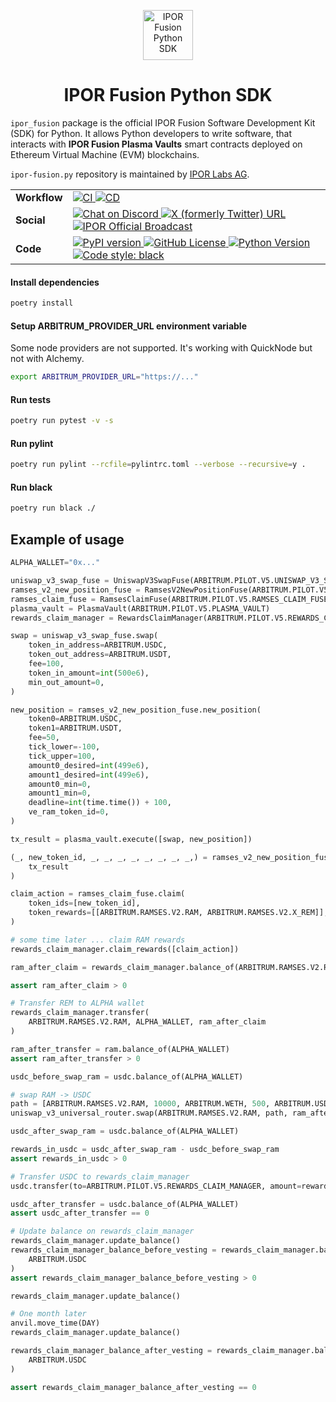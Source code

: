 <p align="center">
    <img height="80px" width="80px" src="https://ipor.io/images/ipor-fusion.svg" alt="IPOR Fusion Python SDK"/>
    <h1 align="center">IPOR Fusion Python SDK</h1>
</p>

`ipor_fusion` package is the official IPOR Fusion Software Development Kit (SDK) for Python. It allows Python 
developers to 
write software, that interacts with **IPOR Fusion Plasma Vaults** smart contracts deployed on Ethereum Virtual 
Machine (EVM) blockchains.

`ipor-fusion.py` repository is maintained by <a href="https://ipor.io">IPOR Labs AG</a>.

<table>
  <tr>
    <td><strong>Workflow</strong></td>
    <td>
        <a href="https://github.com/IPOR-Labs/ipor-fusion.py/actions/workflows/ci.yml">
            <img src="https://github.com/IPOR-Labs/ipor-fusion.py/actions/workflows/ci.yml/badge.svg" alt="CI">
        </a>
        <a href="https://github.com/IPOR-Labs/ipor-fusion.py/actions/workflows/cd.yml">
            <img src="https://github.com/IPOR-Labs/ipor-fusion.py/actions/workflows/cd.yml/badge.svg" alt="CD">
        </a>
    </td>
  </tr>
  <tr>
    <td><strong>Social</strong></td>
    <td>
        <a href="https://discord.com/invite/bSKzq6UMJ3">
            <img alt="Chat on Discord" src="https://img.shields.io/discord/832532271734587423?logo=discord&logoColor=white">
        </a>
        <a href="https://x.com/ipor_io">
            <img alt="X (formerly Twitter) URL" src="https://img.shields.io/twitter/url?url=https%3A%2F%2Fx.com%2Fipor_io&style=flat&logo=x&label=%40ipor_io&color=green">
        </a>
        <a href="https://t.me/IPOR_official_broadcast">
            <img alt="IPOR Official Broadcast" src="https://img.shields.io/badge/-t?logo=telegram&logoColor=white&logoSize=%3D&label=ipor">
        </a>
    </td>
  </tr>
  <tr>
    <td><strong>Code</strong></td>
    <td>
        <a href="https://pypi.org/project/ipor-fusion">
            <img alt="PyPI version" src="https://img.shields.io/pypi/v/ipor-fusion?color=blue">
        </a>
        <a href="https://github.com/IPOR-Labs/ipor-fusion.py/blob/main/LICENSE">
            <img alt="GitHub License" src="https://img.shields.io/github/license/IPOR-Labs/ipor-fusion?color=blue">
        </a>
        <a href="https://github.com/IPOR-Labs/ipor-fusion.py/blob/main/pyproject.toml">
            <img alt="Python Version" src="https://img.shields.io/python/required-version-toml?tomlFilePath=https%3A%2F%2Fraw.githubusercontent.com%2FIPOR-Labs%2Fipor-fusion.py%2Frefs%2Fheads%2Fmain%2Fpyproject.toml">
        </a>
        <a href="https://github.com/IPOR-Labs/ipor-fusion.py/blob/main/pyproject.toml">
            <img alt="Code style: black" src="https://img.shields.io/badge/code%20style-black-000000.svg">
        </a>
    </td>
  </tr>
</table>

#### Install dependencies

```bash
poetry install
```

#### Setup ARBITRUM_PROVIDER_URL environment variable

Some node providers are not supported. It's working with QuickNode but not with Alchemy.

```bash
export ARBITRUM_PROVIDER_URL="https://..."
```

#### Run tests

```bash
poetry run pytest -v -s
```

#### Run pylint

```bash 
poetry run pylint --rcfile=pylintrc.toml --verbose --recursive=y .
```

#### Run black

```bash 
poetry run black ./
```

## Example of usage

```python
ALPHA_WALLET="0x..."

uniswap_v3_swap_fuse = UniswapV3SwapFuse(ARBITRUM.PILOT.V5.UNISWAP_V3_SWAP_FUSE)
ramses_v2_new_position_fuse = RamsesV2NewPositionFuse(ARBITRUM.PILOT.V5.RAMSES_V2_NEW_POSITION_FUSE)
ramses_claim_fuse = RamsesClaimFuse(ARBITRUM.PILOT.V5.RAMSES_CLAIM_FUSE)
plasma_vault = PlasmaVault(ARBITRUM.PILOT.V5.PLASMA_VAULT)
rewards_claim_manager = RewardsClaimManager(ARBITRUM.PILOT.V5.REWARDS_CLAIM_MANAGER)

swap = uniswap_v3_swap_fuse.swap(
    token_in_address=ARBITRUM.USDC,
    token_out_address=ARBITRUM.USDT,
    fee=100,
    token_in_amount=int(500e6),
    min_out_amount=0,
)

new_position = ramses_v2_new_position_fuse.new_position(
    token0=ARBITRUM.USDC,
    token1=ARBITRUM.USDT,
    fee=50,
    tick_lower=-100,
    tick_upper=100,
    amount0_desired=int(499e6),
    amount1_desired=int(499e6),
    amount0_min=0,
    amount1_min=0,
    deadline=int(time.time()) + 100,
    ve_ram_token_id=0,
)

tx_result = plasma_vault.execute([swap, new_position])

(_, new_token_id, _, _, _, _, _, _, _, _,) = ramses_v2_new_position_fuse.extract_data_form_new_position_enter_event(
    tx_result
)

claim_action = ramses_claim_fuse.claim(
    token_ids=[new_token_id],
    token_rewards=[[ARBITRUM.RAMSES.V2.RAM, ARBITRUM.RAMSES.V2.X_REM]],
)

# some time later ... claim RAM rewards
rewards_claim_manager.claim_rewards([claim_action])

ram_after_claim = rewards_claim_manager.balance_of(ARBITRUM.RAMSES.V2.RAM)

assert ram_after_claim > 0

# Transfer REM to ALPHA wallet
rewards_claim_manager.transfer(
    ARBITRUM.RAMSES.V2.RAM, ALPHA_WALLET, ram_after_claim
)

ram_after_transfer = ram.balance_of(ALPHA_WALLET)
assert ram_after_transfer > 0

usdc_before_swap_ram = usdc.balance_of(ALPHA_WALLET)

# swap RAM -> USDC
path = [ARBITRUM.RAMSES.V2.RAM, 10000, ARBITRUM.WETH, 500, ARBITRUM.USDC]
uniswap_v3_universal_router.swap(ARBITRUM.RAMSES.V2.RAM, path, ram_after_transfer)

usdc_after_swap_ram = usdc.balance_of(ALPHA_WALLET)

rewards_in_usdc = usdc_after_swap_ram - usdc_before_swap_ram
assert rewards_in_usdc > 0

# Transfer USDC to rewards_claim_manager
usdc.transfer(to=ARBITRUM.PILOT.V5.REWARDS_CLAIM_MANAGER, amount=rewards_in_usdc)

usdc_after_transfer = usdc.balance_of(ALPHA_WALLET)
assert usdc_after_transfer == 0

# Update balance on rewards_claim_manager
rewards_claim_manager.update_balance()
rewards_claim_manager_balance_before_vesting = rewards_claim_manager.balance_of(
    ARBITRUM.USDC
)
assert rewards_claim_manager_balance_before_vesting > 0

rewards_claim_manager.update_balance()

# One month later
anvil.move_time(DAY)
rewards_claim_manager.update_balance()

rewards_claim_manager_balance_after_vesting = rewards_claim_manager.balance_of(
    ARBITRUM.USDC
)

assert rewards_claim_manager_balance_after_vesting == 0
```